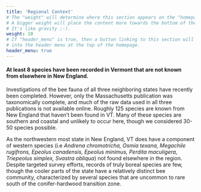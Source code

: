 ```yaml
---
title: 'Regional Context'
# The "weight" will determine where this section appears on the "homepage".
# A bigger weight will place the content more towards the bottom of the page.
# It's like gravity ;-).
weight: 10
# If "header_menu" is true, then a button linking to this section will be placed
# into the header menu at the top of the homepage.
header_menu: true
---
```

<div class="lead">
<h4> 
At least 8 species have been recorded in Vermont that are not known from elsewhere in New England. 
</h4> 
</div>

Investigations of the bee fauna of all three neighboring states have recently been completed. However, only the Massachusetts publication was taxonomically complete, and much of the raw data used in all three publications is not available online.  Roughly 125 species are known from New England that haven’t been found in VT. Many of these species are southern and coastal and unlikely to occur here, though we considered 30-50 species possible. 

As the northwestern most state in New England, VT does have a component of western species (i.e <i>Andrena chromotricha, Osmia texana, Megachile rugifrons, Epeolus canadensis, Epeolus minimus, Perdita maculigera, Triepeolus simplex, Svastra obliqua</i>) not found elsewhere in the region.  Despite targeted survey efforts, records of truly boreal species are few, though the cooler parts of the state have a relatively distinct bee community, characterized by several species that are uncommon to rare south of the conifer-hardwood transition zone. 
